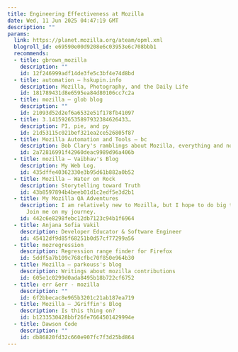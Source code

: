 ```yaml
---
title: Engineering Effectiveness at Mozilla
date: Wed, 11 Jun 2025 04:47:19 GMT
description: ""
params:
  link: https://planet.mozilla.org/ateam/opml.xml
  blogroll_id: e69590e00d9208e6c03953e6c708bbb1
  recommends:
  - title: gbrown_mozilla
    description: ""
    id: 12f246999adf14de3fe5c3bf4e74d8bd
  - title: automation – hskupin.info
    description: Mozilla, Photography, and the Daily Life
    id: 181789431d8e6595ea84d80106cc7c2a
  - title: mozilla – glob blog
    description: ""
    id: 21093d52d2ef6a6532e51f178fb41097
  - title: 3.1415926535897932384626433…
    description: PI, pie, and py
    id: 21d53115c021bef321ea2ce526805f87
  - title: Mozilla Automation and Tools – bc
    description: Bob Clary's ramblings about Mozilla, everything and nothing
    id: 2a72816991f42960deac9989d96a406b
  - title: mozilla – Vaibhav's Blog
    description: My Web Log.
    id: 435dffe40362330e3b95d61b882a0b52
  - title: Mozilla – Water on Rock
    description: Storytelling toward Truth
    id: 43b8597894b4beeb01d1c2edf5e3d2b1
  - title: My Mozilla QA Adventures
    description: I am relatively new to Mozilla, but I hope to do big things here.
      Join me on my journey.
    id: 442c6e8298febc12db7123c94b1f6964
  - title: Anjana Sofia Vakil
    description: Developer Educator & Software Engineer
    id: 45412df9d85f68251b0d57cf77299a56
  - title: mozregression
    description: Regression range finder for Firefox
    id: 5ddf5a7b109c768cfbc70f850e964b30
  - title: Mozilla – parkouss's blog
    description: Writings about mozilla contributions
    id: 605e1c0299d0ada8495b18b722cf6752
  - title: err &err - mozilla
    description: ""
    id: 6f2bbecac8e965b3201c21ab187ea719
  - title: Mozilla – JGriffin's Blog
    description: Is this thing on?
    id: b1233530428bbf26fe7664501429994e
  - title: Dawson Code
    description: ""
    id: db86820fd32c660e907fc7f3d25bd864
---
```

